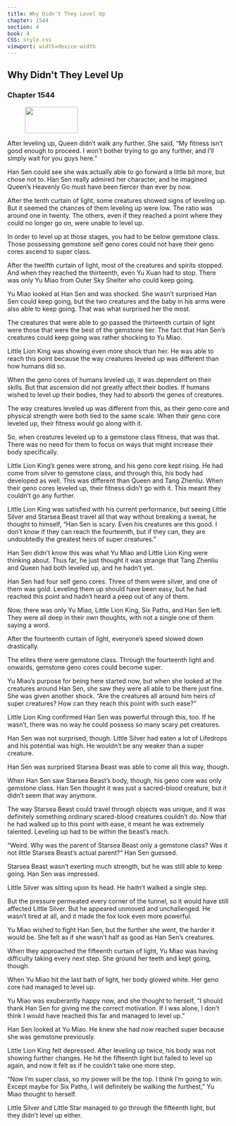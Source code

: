 ```yaml
---
title: Why Didn't They Level Up
chapter: 1544
section: 4
book: 4
CSS: style.css
viewport: width=device-width
---
```


## Why Didn't They Level Up

### Chapter 1544

<figure>
	<img src="../Images/gem.gif" alt="" id="gem" width="120" height="60" />
</figure>

After leveling up, Queen didn’t walk any further. She said, “My fitness isn’t good enough to proceed. I won’t bother trying to go any further, and I’ll simply wait for you guys here.”

Han Sen could see she was actually able to go forward a little bit more, but chose not to. Han Sen really admired her character, and he imagined Queen’s Heavenly Go must have been fiercer than ever by now.

After the tenth curtain of light, some creatures showed signs of leveling up. But it seemed the chances of them leveling up were low. The ratio was around one in twenty. The others, even if they reached a point where they could no longer go on, were unable to level up.

In order to level up at those stages, you had to be below gemstone class. Those possessing gemstone self geno cores could not have their geno cores ascend to super class.

After the twelfth curtain of light, most of the creatures and spirits stopped. And when they reached the thirteenth, even Yu Xuan had to stop. There was only Yu Miao from Outer Sky Shelter who could keep going.

Yu Miao looked at Han Sen and was shocked. She wasn’t surprised Han Sen could keep going, but the two creatures and the baby in his arms were also able to keep going. That was what surprised her the most.

The creatures that were able to go passed the thirteenth curtain of light were those that were the best of the gemstone tier. The fact that Han Sen’s creatures could keep going was rather shocking to Yu Miao.

Little Lion King was showing even more shock than her. He was able to reach this point because the way creatures leveled up was different than how humans did so.

When the geno cores of humans leveled up, it was dependent on their skills. But that ascension did not greatly affect their bodies. If humans wished to level up their bodies, they had to absorb the genes of creatures.

The way creatures leveled up was different from this, as their geno core and physical strength were both tied to the same scale. When their geno core leveled up, their fitness would go along with it.

So, when creatures leveled up to a gemstone class fitness, that was that. There was no need for them to focus on ways that might increase their body specifically.

Little Lion King’s genes were strong, and his geno core kept rising. He had come from silver to gemstone class, and through this, his body had developed as well. This was different than Queen and Tang Zhenliu. When their geno cores leveled up, their fitness didn’t go with it. This meant they couldn’t go any further.

Little Lion King was satisfied with his current performance, but seeing Little Silver and Starsea Beast travel all that way without breaking a sweat, he thought to himself, “Han Sen is scary. Even his creatures are this good. I don’t know if they can reach the fourteenth, but if they can, they are undoubtedly the greatest heirs of super creatures.”

Han Sen didn’t know this was what Yu Miao and Little Lion King were thinking about. Thus far, he just thought it was strange that Tang Zhenliu and Queen had both leveled up, and he hadn’t yet.

Han Sen had four self geno cores. Three of them were silver, and one of them was gold. Leveling them up should have been easy, but he had reached this point and hadn’t heard a peep out of any of them.

Now, there was only Yu Miao, Little Lion King, Six Paths, and Han Sen left. They were all deep in their own thoughts, with not a single one of them saying a word.

After the fourteenth curtain of light, everyone’s speed slowed down drastically.

The elites there were gemstone class. Through the fourteenth light and onwards, gemstone geno cores could become super.

Yu Miao’s purpose for being here started now, but when she looked at the creatures around Han Sen, she saw they were all able to be there just fine. She was given another shock. “Are the creatures all around him heirs of super creatures? How can they reach this point with such ease?”

Little Lion King confirmed Han Sen was powerful through this, too. If he wasn’t, there was no way he could possess so many scary pet creatures.

Han Sen was not surprised, though. Little Silver had eaten a lot of Lifedrops and his potential was high. He wouldn’t be any weaker than a super creature.

Han Sen was surprised Starsea Beast was able to come all this way, though.

When Han Sen saw Starsea Beast’s body, though, his geno core was only gemstone class. Han Sen thought it was just a sacred-blood creature, but it didn’t seem that way anymore.

The way Starsea Beast could travel through objects was unique, and it was definitely something ordinary scared-blood creatures couldn’t do. Now that he had walked up to this point with ease, it meant he was extremely talented. Leveling up had to be within the beast’s reach.

“Weird. Why was the parent of Starsea Beast only a gemstone class? Was it not little Starsea Beast’s actual parent?” Han Sen guessed.

Starsea Beast wasn’t exerting much strength, but he was still able to keep going. Han Sen was impressed.

Little Silver was sitting upon its head. He hadn’t walked a single step.

But the pressure permeated every corner of the tunnel, so it would have still affected Little Silver. But he appeared unmoved and unchallenged. He wasn’t tired at all, and it made the fox look even more powerful.

Yu Miao wished to fight Han Sen, but the further she went, the harder it would be. She felt as if she wasn’t half as good as Han Sen’s creatures.

When they approached the fifteenth curtain of light, Yu Miao was having difficulty taking every next step. She ground her teeth and kept going, though.

When Yu Miao hit the last bath of light, her body glowed white. Her geno core had managed to level up.

Yu Miao was exuberantly happy now, and she thought to herself, “I should thank Han Sen for giving me the correct motivation. If I was alone, I don’t think I would have reached this far and managed to level up.”

Han Sen looked at Yu Miao. He knew she had now reached super because she was gemstone previously.

Little Lion King felt depressed. After leveling up twice, his body was not showing further changes. He hit the fifteenth light but failed to level up again, and now it felt as if he couldn’t take one more step.

“Now I’m super class, so my power will be the top. I think I’m going to win. Except maybe for Six Paths, I will definitely be walking the furthest,” Yu Miao thought to herself.

Little Silver and Little Star managed to go through the fifteenth light, but they didn’t level up either.